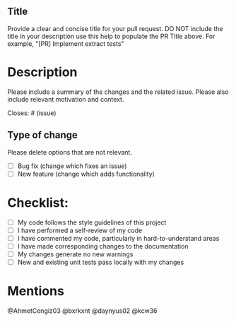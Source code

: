 ## Title
Provide a clear and concise title for your pull request.
DO NOT include the title in your description use this help to populate the PR Title above.
For example, "[PR] Implement extract tests"

# Description

Please include a summary of the changes and the related issue. Please also include relevant motivation and context.

Closes: # (issue)

## Type of change

Please delete options that are not relevant.

- [ ] Bug fix (change which fixes an issue)
- [ ] New feature (change which adds functionality)

# Checklist:

- [ ] My code follows the style guidelines of this project
- [ ] I have performed a self-review of my code
- [ ] I have commented my code, particularly in hard-to-understand areas
- [ ] I have made corresponding changes to the documentation
- [ ] My changes generate no new warnings
- [ ] New and existing unit tests pass locally with my changes

# Mentions
@AhmetCengiz03
@bxrkxnt
@daynyus02
@kcw36